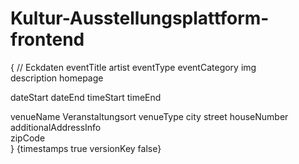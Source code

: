 # Kultur-Ausstellungsplattform-frontend
{
// Eckdaten
 eventTitle 
 artist 
 eventType 
 eventCategory 
 img  
 description 
 homepage 

 dateStart 
 dateEnd 
 timeStart 
 timeEnd 

 venueName                      Veranstaltungsort
 venueType 
 city 
 street 
 houseNumber 
 additionalAddressInfo           
 zipCode                         
} {timestamps true versionKey false}